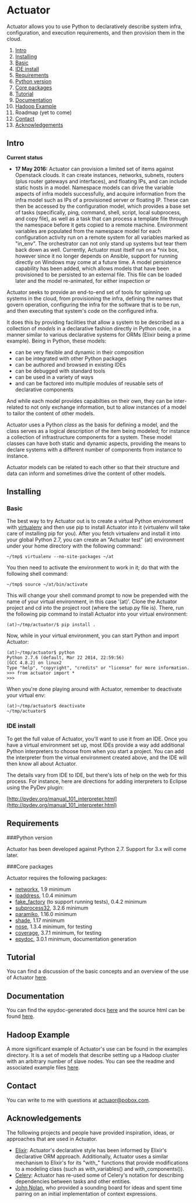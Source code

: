 Actuator
========

Actuator allows you to use Python to declaratively describe system infra, configuration, and execution requirements, and then provision them in the cloud.

1. [Intro](#intro)
2. [Installing](#installing)
  1. [Basic](#basic)
  2. [IDE install](#ide)
3. [Requirements](#requirements)
  1. [Python version](#python)
  2. [Core packages](#core)
4. [Tutorial](#tutorial)
5. [Documentation](#docs)
6. [Hadoop Example](#hadoop)
7. Roadmap (yet to come)
8. [Contact](#contact)
9. [Acknowledgements](#hattips)

## <a name="intro">Intro</a>
**Current status**
- **17 May 2016:** Actuator can provision a limited set of items against Openstack clouds. It can create
instances, networks, subnets, routers (plus router gateways and interfaces), and floating IPs, and can include
static hosts in a model. Namespace models can drive the variable aspects of infra models successfully, and
acquire information from the infra model such as IPs of a provisioned server or floating IP. These can then
be accessed by the configuration model, which provides a base set of tasks (specifically, ping, command,
shell, script, local subprocess, and copy file), as well as a task that can process a template file through
the namespace before it gets copied to a remote machine. Environment variables are populated from the
namespace model for each configuration activity run on a remote system for all variables marked as "in_env".
The orchestrator can not only stand up systems but tear them back down as well. Currently, Actuator must
itself run on a *nix box, however since it no longer depends on Ansible, support for
running directly on Windows may come at a future time. A model persistence capability has been added, which
allows models that have been provisioned to be persisted to an external file. This file can be loaded later
and the model re-animated, for either inspection or 

Actuator seeks to provide an end-to-end set of tools for spinning up systems in the cloud, from provisioning the infra, defining the names that govern operation, configuring the infra for the software that is to be run, and then executing that system's code on the configured infra.

It does this by providing facilities that allow a system to be described as a collection of *models* in a declarative fashion directly in Python code, in a manner similar to various declarative systems for ORMs (Elixir being a prime example). Being in Python, these models:

- can be very flexible and dynamic in their composition
- can be integrated with other Python packages
- can be authored and browsed in existing IDEs
- can be debugged with standard tools
- can be used in a variety of ways
- and can be factored into multiple modules of reusable sets of declarative components

And while each model provides capabilties on their own, they can be inter-related to not only exchange information, but to allow instances of a model to tailor the content of other models.

Actuator uses a Python *class* as the basis for defining a model, and the class serves as a logical
description of the item being modeled; for instance a collection of infrastructure components for a system.
These model classes can have both static and dynamic aspects, providing the means to declare systems with
a different number of components from instance to instance.

Actuator models can be related to each other so that their structure and data can inform and sometimes drive the content of other models.

## <a name="installing">Installing</a>
### <a name="basic">Basic</a>
The best way to try Actuator out is to create a virtual Python environment with [virtualenv](https://pypi.python.org/pypi/virtualenv) and then use pip to install Actuator into it (virtualenv will take care of installing pip for you). After you fetch virtualenv and install it into your global Python 2.7, you can create an "Actuator test" (at) environment under your home directory with the following command:

```
~/tmp$ virtualenv --no-site-packages ~/at
```

You then need to activate the environment to work in it; do that with the following shell command:

```
~/tmp$ source ~/at/bin/activate
```

This will change your shell command prompt to now be prepended with the name of your virtual environment, in this case '(at)'. Clone the Actuator project and cd into the project root (where the setup.py file is). There, run the following pip command to install Actuator into your virtual environment:

```
(at)~/tmp/actuator/$ pip install .
```

Now, while in your virtual environment, you can start Python and import Actuator:

```
(at)~/tmp/actuator$ python
Python 2.7.6 (default, Mar 22 2014, 22:59:56) 
[GCC 4.8.2] on linux2
Type "help", "copyright", "credits" or "license" for more information.
>>> from actuator import *
>>> 
```

When you're done playing around with Actuator, remember to deactivate your virtual env:

```
(at)~/tmp/actuator$ deactivate
~/tmp/actuator$
```

### <a name="ide">IDE install</a>
To get the full value of Actuator, you'll want to use it from an IDE. Once you have a virtual environment set up, most IDEs provide a way add additional Python interpreters to choose from when you start a project. You can add the interpreter from the virtual environment created above, and the IDE will then know all about Actuator.

The details vary from IDE to IDE, but there's lots of help on the web for this process. For instance, here are directions for adding interpreters to Eclipse using the PyDev plugin:

[http://pydev.org/manual_101_interpreter.html](http://pydev.org/manual_101_interpreter.html)

## <a name="requirements">Requirements</a>
###<a name="python">Python version</a>

Actuator has been developed against Python 2.7. Support for 3.x will come later.

###<a name="core">Core packages</a>

Actuator requires the following packages:

  - [networkx](https://pypi.python.org/pypi/networkx), 1.9 minimum
  - [ipaddress](https://pypi.python.org/pypi/ipaddress), 1.0.4 minimum
  - [fake_factory](https://pypi.python.org/pypi/fake-factory) (to support running tests), 0.4.2 minimum
  - [subprocess32](https://pypi.python.org/pypi/subprocess32), 3.2.6 minimum
  - [paramiko](https://pypi.python.org/pypi/paramiko), 1.16.0 minimum
  - [shade](https://pypi.python.org/pypi/shade), 1.17 minimum
  - [nose](https://pypi.python.org/pypi/nose), 1.3.4 minimum, for testing
  - [coverage](https://pypi.python.org/pypi/coverage), 3.7.1 minimum, for testing
  - [epydoc](https://pypi.python.org/pypi/epydoc), 3.0.1 minimum, documentation generation

## <a name="tutorial">Tutorial</a>
You can find a discussion of the basic concepts and an overview of the use of Actuator [here](Tutorial.md).

## <a name="docs">Documentation</a>
You can find the epydoc-generated docs [here](https://cdn.rawgit.com/haxsaw/actuator/master/doc/html/index.html) and the source html can be found [here](doc/html).

## <a name="hadoop">Hadoop Example</a>
A more significant example of Actuator's use can be found in the examples directory. It is a set of models that describe setting up a Hadoop cluster with an arbitrary number of slave nodes. You can see the readme and associated example files
[here](src/examples/hadoop).

## <a name="contact">Contact</a>
You can write to me with questions at actuaor@pobox.com.

## <a name="hattips">Acknowledgements</a>
The following projects and people have provided inspiration, ideas, or approaches that are used in Actuator.

- [Elixir](http://elixir.ematia.de/trac/): Actuator's declarative style has been informed by Elixir's declarative ORM approach. Additionally, Actuator uses a similar mechanism to Elixir's for its "with_" functions that provide modifications to a modeling class (such as with_variables() and with_components()).
- [Celery](http://www.celeryproject.org/): Actuator has re-used some of Celery's notation for describing dependencies between tasks and other entities.
- [John Nolan](https://www.linkedin.com/pub/john-s-nolan/1/7/a8a), who provided a sounding board for ideas
and spent time pairing on an initial implementation of context expressions.
